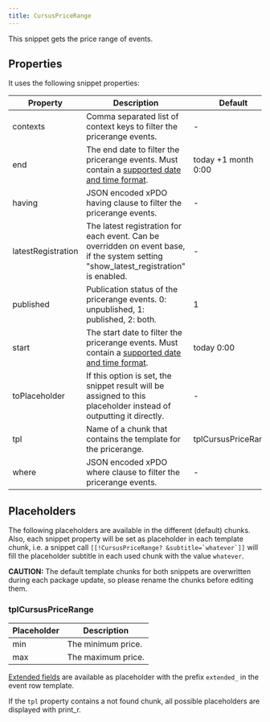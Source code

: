 ```yaml
---
title: CursusPriceRange
---
```


This snippet gets the price range of events.

## Properties

It uses the following snippet properties:

| Property           | Description                                                                                                                                          | Default             |
|--------------------|------------------------------------------------------------------------------------------------------------------------------------------------------|---------------------|
| contexts           | Comma separated list of context keys to filter the pricerange events.                                                                                | -                   |
| end                | The end date to filter the pricerange events. Must contain a [supported date and time format](https://www.php.net/manual/de/datetime.formats.php).   | today +1 month 0:00 |
| having             | JSON encoded xPDO having clause to filter the pricerange events.                                                                                     | -                   |
| latestRegistration | The latest registration for each event. Can be overridden on event base, if the system setting "show_latest_registration" is enabled.                | -                   |
| published          | Publication status of the pricerange events. 0: unpublished, 1: published, 2: both.                                                                  | 1                   |
| start              | The start date to filter the pricerange events. Must contain a [supported date and time format](https://www.php.net/manual/de/datetime.formats.php). | today 0:00          |
| toPlaceholder      | If this option is set, the snippet result will be assigned to this placeholder instead of outputting it directly.                                    | -                   |
| tpl                | Name of a chunk that contains the template for the pricerange.                                                                                       | tplCursusPriceRange |
| where              | JSON encoded xPDO where clause to filter the pricerange events.                                                                                      | -                   |

## Placeholders

The following placeholders are available in the different (default) chunks.
Also, each snippet property will be set as placeholder in each template chunk,
i.e. a snippet call ```[[!CursusPriceRange? &subtitle=`whatever`]]``` will fill
the placeholder subtitle in each used chunk with the value `whatever`.

**CAUTION:** The default template chunks for both snippets are overwritten
during each package update, so please rename the chunks before editing them.

### tplCursusPriceRange

| Placeholder | Description        |
|-------------|--------------------|
| min         | The minimum price. |
| max         | The maximum price. |

[Extended fields](../07_Extended_Fields.md) are available as placeholder with
the prefix `extended_` in the event row template.

If the `tpl` property contains a not found chunk, all possible placeholders are
displayed with print_r.
